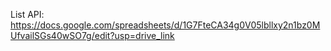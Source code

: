 List API: https://docs.google.com/spreadsheets/d/1G7FteCA34g0V05lbllxy2n1bz0MUfvailSGs40wSO7g/edit?usp=drive_link